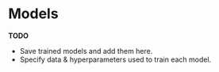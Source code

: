 # Models

**TODO**
- Save trained models and add them here.
- Specify data & hyperparameters used to train each model.

